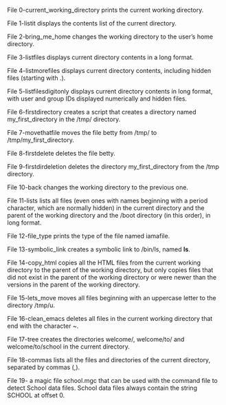 File 0-current_working_directory prints the current working directory.

File 1-listit displays the contents list of the current directory.

File 2-bring_me_home changes the working directory to the user’s home directory.

File 3-listfiles displays current directory contents in a long format.

File 4-listmorefiles displays current directory contents, including hidden files (starting with .).

File 5-listfilesdigitonly displays current directory contents in long format, with user and group IDs displayed numerically and hidden files.

File 6-firstdirectory creates a script that creates a directory named my_first_directory in the /tmp/ directory.

File 7-movethatfile moves the file betty from /tmp/ to /tmp/my_first_directory.

File 8-firstdelete deletes the file betty.

File 9-firstdirdeletion deletes the directory my_first_directory from the /tmp directory.

File 10-back changes the working directory to the previous one.

File 11-lists lists all files (even ones with names beginning with a period character, which are normally hidden) in the current directory and the parent of the working directory and the /boot directory (in this order), in long format.

File 12-file_type prints the type of the file named iamafile.

File 13-symbolic_link creates a symbolic link to /bin/ls, named __ls__.

File 14-copy_html copies all the HTML files from the current working directory to the parent of the working directory, but only copies files that did not exist in the parent of the working directory or were newer than the versions in the parent of the working directory.

File 15-lets_move moves all files beginning with an uppercase letter to the directory /tmp/u.

File 16-clean_emacs deletes all files in the current working directory that end with the character ~.

File 17-tree creates the directories welcome/, welcome/to/ and welcome/to/school in the current directory.

File 18-commas lists all the files and directories of the current directory, separated by commas (,).

File 19-  a magic file school.mgc that can be used with the command file to detect School data files. School data files always contain the string SCHOOL at offset 0.


